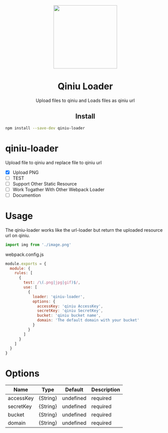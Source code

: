 <div align="center">
  <a href="https://github.com/webpack/webpack">
    <img width="200" height="200"
      src="https://cdn.rawgit.com/webpack/media/e7485eb2/logo/icon.svg">
  </a>
  <h1>Qiniu Loader</h1>
  <p>Upload files to qiniu and Loads files as qiniu url</p>
</div>

<h2 align="center">Install</h2>

```bash
npm install --save-dev qiniu-loader
```

# qiniu-loader
Upload file to qiniu and replace file to qiniu url

- [x] Upload PNG
- [ ] TEST
- [ ] Support Other Static Resource
- [ ] Work Togather With Other Webpack Loader
- [ ] Documention

# Usage
The qiniu-loader works like the url-loader but return the uploaded resource url on qiniu.

```javascript
import img from './image.png'
```
webpack.config.js
```javascript
module.exports = {
  module: {
    rules: [
      {
        test: /\(.png|jpg|gif)$/,
        use: [
          {
            loader: 'qiniu-loader',
            options: {
              accessKey: 'qiniu AccessKey',
              secretKey: 'qiniu SecretKey',
              bucket: 'qiniu bucket name',
              domain: 'The default domain with your bucket'
            }
          }
        ]
      }
    ]
  }
}
```

# Options
|Name|Type|Default|Description|
|-|-|-|-|
|accessKey|{String}|undefined|required|
|secretKey|{String}|undefined|required|
|bucket|{String}|undefined|required|
|domain|{String}|undefined|required|